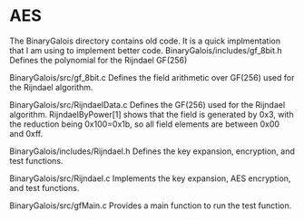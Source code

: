 AES
===

The BinaryGalois directory contains old code.  It is a quick
implmentation that I am using to implement better code.
BinaryGalois/includes/gf_8bit.h
    Defines the polynomial for the Rijndael GF(256)

BinaryGalois/src/gf_8bit.c
    Defines the field arithmetic over GF(256) used for the Rijndael algorithm.

BinaryGalois/src/RijndaelData.c
    Defines the GF(256) used for the Rijndael algorithm.  RijndaelByPower[1] shows
    that the field is generated by 0x3, with the reduction being 0x100=0x1b, so all
    field elements are between 0x00 and 0xff.

BinaryGalois/includes/Rijndael.h
    Defines the key expansion, encryption, and test functions.

BinaryGalois/src/Rijndael.c
    Implements the key expansion, AES encryption, and test functions.

BinaryGalois/src/gfMain.c
    Provides a main function to run the test function.
